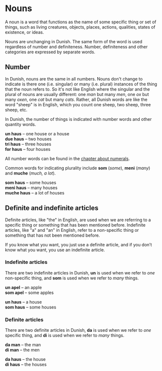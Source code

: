 # Nouns

A noun is a word that functions as the name of some specific thing or set of things,
such as living creatures, objects, places, actions, qualities, states of existence, or ideas.

Nouns are unchanging in Dunish.
The same form of the word is used regardless of number and definiteness.
Number, definiteness and other categories are expressed by separate words.


## Number

In Dunish, nouns are the same in all numbers.
Nouns don't change to indicate is there one (i.e. singular) or many (i.e. plural)
instances of the thing that the noun refers to.
So it's not like English where the singular and the plural of nouns are usually different:
one _man_ but many _men_, one _ox_ but many _oxen_, one _cat_ but many _cats_.
Rather, all Dunish words are like the word "sheep" is in English,
which you count one sheep, two sheep, three sheep, etc.

In Dunish, the number of things is indicated with number words and other quantity words.

**un haus**
– one house or a house  
**due haus**
– two houses  
**tri haus**
– three houses  
**for haus**
– four houses

All number words can be found in the [chapter about numerals](105_numer.md).

Common words for indicating plurality include **som** (_some_), **meni** (_many_) and **muche** (_much, a lot_).

**som haus**
– some houses  
**meni haus**
– many houses  
**muche haus**
– a lot of houses


## Definite and indefinite articles

Definite articles, like "the" in English, are used
when we are referring to a specific thing or something that has been mentioned before.
Indefinite articles, like "a" and "an" in English,
refer to a non-specific thing or something that has not been mentioned before.

If you know what you want, you just use a definite article,
and if you don’t know what you want, you use an indefinite article.

### Indefinite articles

There are two indefinite articles in Dunish,
**un** is used when we refer to _one_ non-specific thing,
and **som** is used when we refer to _many_ things.

**un apel**
– an apple  
**som apel**
– some apples

**un haus**
– a house  
**som haus**
– some houses

### Definite articles

There are two definite articles in Dunish,
**da** is used when we refer to _one_ specific thing,
and **di** is used when we refer to _many_ things.

**da man**
– the man  
**di man**
– the men

**da haus**
– the house  
**di haus**
– the houses

